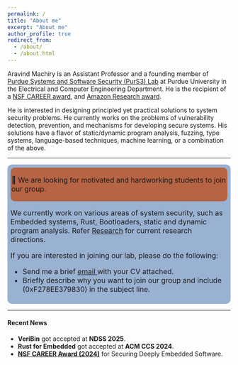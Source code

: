 ```yaml
---
permalink: /
title: "About me"
excerpt: "About me"
author_profile: true
redirect_from: 
  - /about/
  - /about.html
---
```


Aravind Machiry is an Assistant Professor and a founding member of [Purdue Systems and Software Security (PurS3) Lab](https://purs3lab.github.io/) at Purdue University in the Electrical and Computer Engineering Department.
He is the recipient of a [NSF CAREER award](https://www.nsf.gov/awardsearch/showAward?AWD_ID=2340548), and [Amazon Research award](https://www.amazon.science/research-awards/recipients/aravind-machiry).

He is interested in designing principled yet practical solutions to system security problems.
He currently works on the problems of vulnerability detection, prevention, and mechanisms for developing secure systems.
His solutions have a flavor of static/dynamic program analysis, fuzzing, type systems, language-based techniques, machine learning, or a combination of the above.

<hr>
<div class="announcement" style="background-color: #9ab2d2; padding: 7px; border: 1px #295bcc; border-radius: 10px; font-size: 16px;font-color:#100d0d">
    <div class="announcement" style="background-color: #b66444; padding: 2px; border: 1px #295bcc; border-radius: 10px; font-size: 16px;font-color:#000000">
  <p> 📣 We are looking for motivated and hardworking students to join our group. </p></div>

  <p>We currently work on various areas of system security, such as Embedded systems, Rust, Bootloaders, static and dynamic program analysis. Refer <a target="_blank" href="https://machiry.github.io/research/">Research</a> for current research directions.</p>
  <p> If you are interested in joining our lab, please do the following:</p>
  <ul>
    <li>Send me a brief <a target="_blank" href="mailto:amachiry@purdue.edu">
        <u> email</u>
      </a> with your CV attached. </li>
    <li>Briefly describe why you want to join our group and include (0xF278EE379830) in the subject line. </li>
  </ul>
</div>
<hr>

#### Recent News
* __VeriBin__ got accepted at __NDSS 2025__.
* __Rust for Embedded__ got accepted at __ACM CCS 2024__.
* __[NSF CAREER Award (2024)](https://www.nsf.gov/awardsearch/showAward?AWD_ID=2340548)__ for Securing Deeply Embedded Software.



